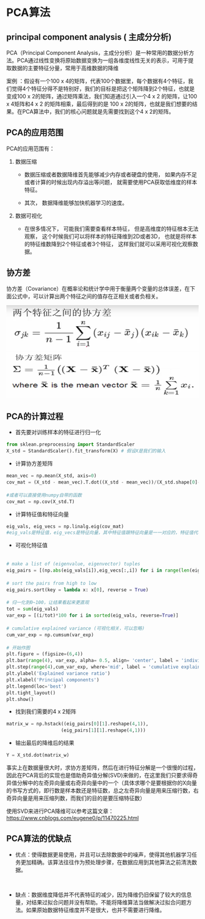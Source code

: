 

# PCA算法


## principal component analysis ( 主成分分析)
PCA（Principal Component Analysis，主成分分析）是一种常用的数据分析方法。PCA通过线性变换将原始数据变换为一组各维度线性无关的表示，可用于提取数据的主要特征分量，常用于高维数据的降维

案例 ：假设有一个100 x 4的矩阵，代表100个数据里，每个数据有4个特征，我们觉得4个特征分得不是特别好，我们的目标是把这个矩阵降到2个特征，也就是变成100 x 2的矩阵，通过矩阵乘法，我们知道通过引入一个4 x 2 的矩阵，让100 x 4矩阵和4 x 2 的矩阵相乘，最后得到的是 100 x 2的矩阵，也就是我们想要的结果。在PCA算法中，我们的核心问题就是先需要找到这个4 x 2的矩阵。

## PCA的应用范围
PCA的应用范围有：

1. 数据压缩

    * 数据压缩或者数据降维首先能够减少内存或者硬盘的使用， 如果内存不足或者计算的时候出现内存溢出等问题， 就需要使用PCA获取低维度的样本特征。

    * 其次， 数据降维能够加快机器学习的速度。 



2. 数据可视化

    * 在很多情况下， 可能我们需要查看样本特征， 但是高维度的特征根本无法观察， 这个时候我们可以将样本的特征降维到2D或者3D， 也就是将样本的特征维数降到2个特征或者3个特征， 这样我们就可以采用可视化观察数据。

## 协方差


协方差（Covariance）在概率论和统计学中用于衡量两个变量的总体误差，在下面公式中，可以计算出两个特征之间的值存在正相关或者负相关。

<img src="https://github.com/xiaoxingchen505/Machine_Learning/blob/main/images/cov1.png" width="600" height="120">

<img src="https://github.com/xiaoxingchen505/Machine_Learning/blob/main/images/cov2.png" width="600" height="120">

## PCA的计算过程

* 首先要对训练样本的特征进行归一化

```python
from sklean.preprocessing import StandardScaler
X_std = StandardScaler().fit_transform(X) # 假设X是我们的输入
```

* 计算协方差矩阵

```python
mean_vec = np.mean(X_std, axis=0)
cov_mat = (X_std - mean_vec).T.dot((X_std - mean_vec))/(X_std.shape[0]-1)

#或者可以直接使用numpy自带的函数
cov_mat = np.cov(X_std.T)
```

* 计算特征值和特征向量
```python
eig_vals, eig_vecs = np.linalg.eig(cov_mat)
#eig_vals是特征值，eig_vecs是特征向量，其中特征值跟特征向量是一一对应的，特征值代表其对应特征向量的重要程度
```

* 可视化特征值
```python

# make a list of (eigenvalue, eigenvector) tuples
eig_pairs = [(np.abs(eig_vals[i]),eig_vecs[:,i]) for i in range(len(eig_vals))]

# sort the pairs from high to low
eig_pairs.sort(key = lambda x: x[0], reverse = True)

# 归一化到0~100，让结果看起来更直观
tot = sum(eig_vals)
var_exp = [(i/tot)*100 for i in sorted(eig_vals, reverse=True)]

# cumulative explained variance (可视化相关，可以忽略)
cum_var_exp = np.cumsum(var_exp)

# 开始作图
plt.figure = (figsize=(6,4))
plt.bar(range(4), var_exp, alpha= 0.5, align= 'center', label = 'indiviual explained variance')
plt.step(range(4),cum_var_exp, where='mid', label = 'cumulative explained variance')
plt.ylabel('Explained variance ratio')
plt.xlabel('Principal components')
plt.legend(loc='best')
plt.tight_layout()
plt.show()
```

* 找到我们需要的4 x 2矩阵
```python
matrix_w = np.hstack((eig_pairs[0][1].reshape(4,1)),
                    (eig_pairs[1][1].reshape(4,1)))
```

* 输出最后的降维后的结果
```python
Y = X_std.dot(matrix_w)
```



事实上在数据量很大时，求协方差矩阵，然后在进行特征分解是一个很慢的过程，因此在PCA背后的实现也是借助奇异值分解(SVD)来做的，在这里我们只要求得奇异值分解中的左奇异向量或右奇异向量中的一个（具体求哪个是要根据你的X向量的书写方式的，即行数是样本数还是特征数，总之左奇异向量是用来压缩行数，右奇异向量是用来压缩列数，而我们的目的是要压缩特征数）

使用SVD来进行PCA降维可以参考这篇文章：https://www.cnblogs.com/eugene0/p/11470225.html

## PCA算法的优缺点

* 优点：使得数据更易使用，并且可以去除数据中的噪声，使得其他机器学习任务更加精确。该算法往往作为预处理步骤，在数据应用到其他算法之前清洗数据。

  
* 缺点：数据维度降低并不代表特征的减少，因为降维仍旧保留了较大的信息量，对结果过拟合问题并没有帮助。不能将降维算法当做解决过拟合问题方法。如果原始数据特征维度并不是很大，也并不需要进行降维。